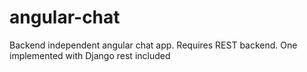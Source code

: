angular-chat
============

Backend independent angular chat app. Requires REST backend. One implemented with Django rest included
